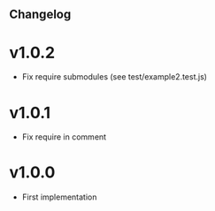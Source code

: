 Changelog
---------

# v1.0.2
- Fix require submodules (see test/example2.test.js)

# v1.0.1
- Fix require in comment

# v1.0.0
- First implementation
